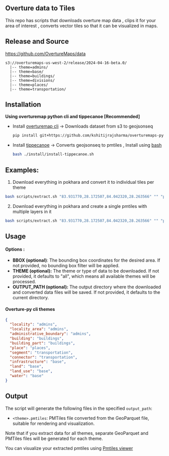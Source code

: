 ## Overture data to Tiles

This repo has scripts that downloads overture map data , clips it for your area of interest , converts vector tiles so that it can be visualized in maps.

## Release and Source 

https://github.com/OvertureMaps/data


```
s3://overturemaps-us-west-2/release/2024-04-16-beta.0/
  |-- theme=admins/
  |-- theme=base/
  |-- theme=buildings/
  |-- theme=divisions/
  |-- theme=places/
  |-- theme=transportation/
```

## Installation 

**Using overturemap python cli and tippecanoe [Recommended]**

- Install [overturemap cli](https://github.com/OvertureMaps/overturemaps-py/tree/main) -> Downloads dataset from s3 to geojsonseq
  ```bash
  pip install git+https://github.com/kshitijrajsharma/overturemaps-py.git/@main
- Install [tippecanoe](https://github.com/felt/tippecanoe) -> Converts geojsonseq to pmtiles , Install using [bash](./install/install-tippecanoe.sh)
  ```bash
  bash ./install/install-tippecanoe.sh


## Examples: 

1. Download everything in pokhara and convert it to individual tiles per theme
```bash
bash scripts/extract.sh "83.931770,28.172507,84.042320,28.263566" "" "pokhara"
```

2. Download everything in pokhara and create a single pmtiles with multiple layers in it

```bash
bash scripts/extract.sh "83.931770,28.172507,84.042320,28.263566" "" "pokhara" "" true
```


## Usage 

#### Options : 
  - **BBOX (optional)**: The bounding box coordinates for the desired area. If not provided, no bounding box filter will be applied.
  - **THEME (optional):** The theme or type of data to be downloaded. If not provided, it defaults to "all", which means all available themes will be processed.
  - **OUTPUT_PATH (optional):** The output directory where the downloaded and converted data files will be saved. If not provided, it defaults to the current directory.

#### Overture-py cli themes 
```json 
{
  "locality": "admins",
  "locality_area": "admins",
  "administrative_boundary": "admins",
  "building": "buildings",
  "building_part": "buildings",
  "place": "places",
  "segment": "transportation",
  "connector": "transportation",
  "infrastructure": "base",
  "land": "base",
  "land_use": "base",
  "water": "base"
}
```


## Output

The script will generate the following files in the specified `output_path`:

- `<theme>.pmtiles`: PMTiles file converted from the GeoParquet file, suitable for rendering and visualization.

Note that if you extract data for all themes, separate GeoParquet and PMTiles files will be generated for each theme.

You can visualize your extracted pmtiles using [Pmtiles viewer](https://protomaps.github.io/PMTiles/)

